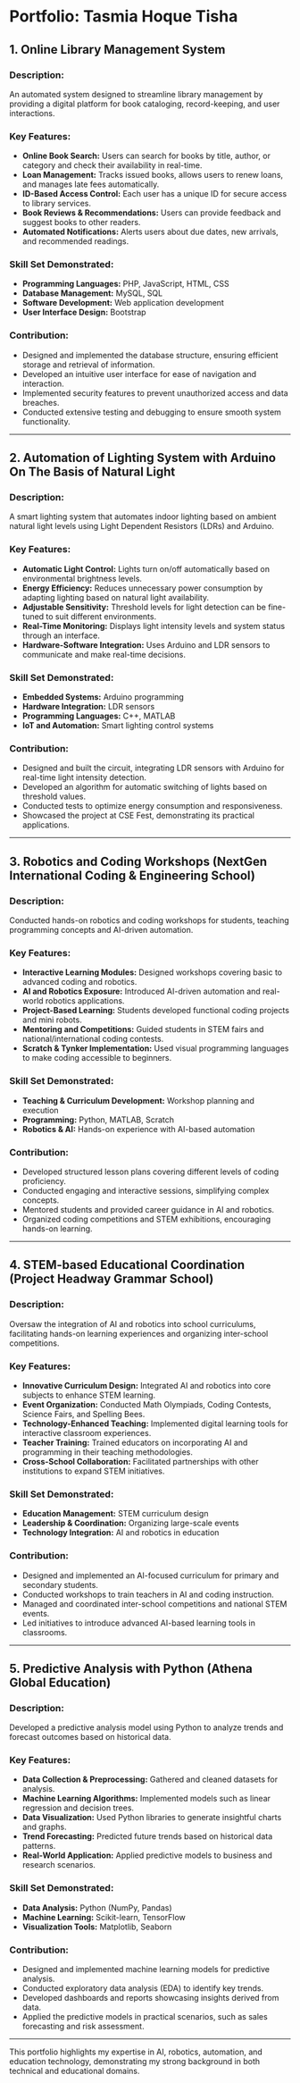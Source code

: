 # **Portfolio: Tasmia Hoque Tisha**

## **1. Online Library Management System**
### **Description:** 
An automated system designed to streamline library management by providing a digital platform for book cataloging, record-keeping, and user interactions.

### **Key Features:**
- **Online Book Search:** Users can search for books by title, author, or category and check their availability in real-time.
- **Loan Management:** Tracks issued books, allows users to renew loans, and manages late fees automatically.
- **ID-Based Access Control:** Each user has a unique ID for secure access to library services.
- **Book Reviews & Recommendations:** Users can provide feedback and suggest books to other readers.
- **Automated Notifications:** Alerts users about due dates, new arrivals, and recommended readings.

### **Skill Set Demonstrated:**
- **Programming Languages:** PHP, JavaScript, HTML, CSS
- **Database Management:** MySQL, SQL
- **Software Development:** Web application development
- **User Interface Design:** Bootstrap

### **Contribution:**
- Designed and implemented the database structure, ensuring efficient storage and retrieval of information.
- Developed an intuitive user interface for ease of navigation and interaction.
- Implemented security features to prevent unauthorized access and data breaches.
- Conducted extensive testing and debugging to ensure smooth system functionality.

---

## **2. Automation of Lighting System with Arduino On The Basis of Natural Light**
### **Description:**
A smart lighting system that automates indoor lighting based on ambient natural light levels using Light Dependent Resistors (LDRs) and Arduino.

### **Key Features:**
- **Automatic Light Control:** Lights turn on/off automatically based on environmental brightness levels.
- **Energy Efficiency:** Reduces unnecessary power consumption by adapting lighting based on natural light availability.
- **Adjustable Sensitivity:** Threshold levels for light detection can be fine-tuned to suit different environments.
- **Real-Time Monitoring:** Displays light intensity levels and system status through an interface.
- **Hardware-Software Integration:** Uses Arduino and LDR sensors to communicate and make real-time decisions.

### **Skill Set Demonstrated:**
- **Embedded Systems:** Arduino programming
- **Hardware Integration:** LDR sensors
- **Programming Languages:** C++, MATLAB
- **IoT and Automation:** Smart lighting control systems

### **Contribution:**
- Designed and built the circuit, integrating LDR sensors with Arduino for real-time light intensity detection.
- Developed an algorithm for automatic switching of lights based on threshold values.
- Conducted tests to optimize energy consumption and responsiveness.
- Showcased the project at CSE Fest, demonstrating its practical applications.

---

## **3. Robotics and Coding Workshops (NextGen International Coding & Engineering School)**
### **Description:**
Conducted hands-on robotics and coding workshops for students, teaching programming concepts and AI-driven automation.

### **Key Features:**
- **Interactive Learning Modules:** Designed workshops covering basic to advanced coding and robotics.
- **AI and Robotics Exposure:** Introduced AI-driven automation and real-world robotics applications.
- **Project-Based Learning:** Students developed functional coding projects and mini robots.
- **Mentoring and Competitions:** Guided students in STEM fairs and national/international coding contests.
- **Scratch & Tynker Implementation:** Used visual programming languages to make coding accessible to beginners.

### **Skill Set Demonstrated:**
- **Teaching & Curriculum Development:** Workshop planning and execution
- **Programming:** Python, MATLAB, Scratch
- **Robotics & AI:** Hands-on experience with AI-based automation

### **Contribution:**
- Developed structured lesson plans covering different levels of coding proficiency.
- Conducted engaging and interactive sessions, simplifying complex concepts.
- Mentored students and provided career guidance in AI and robotics.
- Organized coding competitions and STEM exhibitions, encouraging hands-on learning.

---

## **4. STEM-based Educational Coordination (Project Headway Grammar School)**
### **Description:**
Oversaw the integration of AI and robotics into school curriculums, facilitating hands-on learning experiences and organizing inter-school competitions.

### **Key Features:**
- **Innovative Curriculum Design:** Integrated AI and robotics into core subjects to enhance STEM learning.
- **Event Organization:** Conducted Math Olympiads, Coding Contests, Science Fairs, and Spelling Bees.
- **Technology-Enhanced Teaching:** Implemented digital learning tools for interactive classroom experiences.
- **Teacher Training:** Trained educators on incorporating AI and programming in their teaching methodologies.
- **Cross-School Collaboration:** Facilitated partnerships with other institutions to expand STEM initiatives.

### **Skill Set Demonstrated:**
- **Education Management:** STEM curriculum design
- **Leadership & Coordination:** Organizing large-scale events
- **Technology Integration:** AI and robotics in education

### **Contribution:**
- Designed and implemented an AI-focused curriculum for primary and secondary students.
- Conducted workshops to train teachers in AI and coding instruction.
- Managed and coordinated inter-school competitions and national STEM events.
- Led initiatives to introduce advanced AI-based learning tools in classrooms.

---

## **5. Predictive Analysis with Python (Athena Global Education)**
### **Description:**
Developed a predictive analysis model using Python to analyze trends and forecast outcomes based on historical data.

### **Key Features:**
- **Data Collection & Preprocessing:** Gathered and cleaned datasets for analysis.
- **Machine Learning Algorithms:** Implemented models such as linear regression and decision trees.
- **Data Visualization:** Used Python libraries to generate insightful charts and graphs.
- **Trend Forecasting:** Predicted future trends based on historical data patterns.
- **Real-World Application:** Applied predictive models to business and research scenarios.

### **Skill Set Demonstrated:**
- **Data Analysis:** Python (NumPy, Pandas)
- **Machine Learning:** Scikit-learn, TensorFlow
- **Visualization Tools:** Matplotlib, Seaborn

### **Contribution:**
- Designed and implemented machine learning models for predictive analysis.
- Conducted exploratory data analysis (EDA) to identify key trends.
- Developed dashboards and reports showcasing insights derived from data.
- Applied the predictive models in practical scenarios, such as sales forecasting and risk assessment.

---

This portfolio highlights my expertise in AI, robotics, automation, and education technology, demonstrating my strong background in both technical and educational domains.

